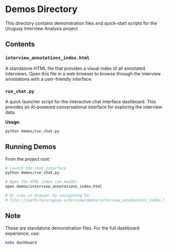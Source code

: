 # Demos Directory

This directory contains demonstration files and quick-start scripts for the Uruguay Interview Analysis project.

## Contents

### `interview_annotations_index.html`
A standalone HTML file that provides a visual index of all annotated interviews. Open this file in a web browser to browse through the interview annotations with a user-friendly interface.

### `run_chat.py`
A quick launcher script for the interactive chat interface dashboard. This provides an AI-powered conversational interface for exploring the interview data.

**Usage:**
```bash
python demos/run_chat.py
```

## Running Demos

From the project root:

```bash
# Launch the chat interface
python demos/run_chat.py

# Open the HTML index (on macOS)
open demos/interview_annotations_index.html

# Or view in browser by navigating to:
# file:///path/to/uruguay-interview/demos/interview_annotations_index.html
```

## Note

These are standalone demonstration files. For the full dashboard experience, use:
```bash
make dashboard
```